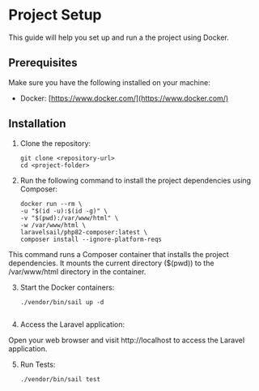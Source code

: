 # Project Setup

This guide will help you set up and run a the project using Docker.

## Prerequisites

Make sure you have the following installed on your machine:

- Docker: [https://www.docker.com/](https://www.docker.com/)

## Installation

1. Clone the repository:

   ```shell
   git clone <repository-url>
   cd <project-folder>

2. Run the following command to install the project dependencies using Composer:
   
    ```shell
   docker run --rm \
    -u "$(id -u):$(id -g)" \
    -v "$(pwd):/var/www/html" \
    -w /var/www/html \
    laravelsail/php82-composer:latest \
    composer install --ignore-platform-reqs

This command runs a Composer container that installs the project dependencies. It mounts the current directory ($(pwd)) to the /var/www/html directory in the container.

3. Start the Docker containers:
    ```sell
   ./vendor/bin/sail up -d
   

4. Access the Laravel application:

Open your web browser and visit http://localhost to access the Laravel application.

5. Run Tests:
    ```sell
   ./vendor/bin/sail test
